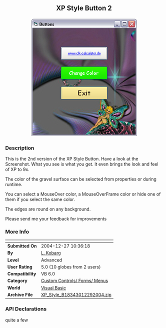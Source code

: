 ﻿<div align="center">

## XP Style Button 2

<img src="PIC20041229154401572.jpg">
</div>

### Description

This is the 2nd version of the XP Style Button. Have a look at the Screenshot. What you see is what you get. It even brings the look and feel of XP to 9x.

The color of the gravel surface can be selected from properties or during runtime.

You can select a MouseOver color, a MouseOverFrame color or hide one of them if you select the same color.

The edges are round on any background.

Please send me your feedback for improvements
 
### More Info
 


<span>             |<span>
---                |---
**Submitted On**   |2004-12-27 10:36:18
**By**             |[L\. Kobarg](https://github.com/Planet-Source-Code/PSCIndex/blob/master/ByAuthor/l-kobarg.md)
**Level**          |Advanced
**User Rating**    |5.0 (10 globes from 2 users)
**Compatibility**  |VB 6\.0
**Category**       |[Custom Controls/ Forms/  Menus](https://github.com/Planet-Source-Code/PSCIndex/blob/master/ByCategory/custom-controls-forms-menus__1-4.md)
**World**          |[Visual Basic](https://github.com/Planet-Source-Code/PSCIndex/blob/master/ByWorld/visual-basic.md)
**Archive File**   |[XP\_Style\_B18343012292004\.zip](https://github.com/Planet-Source-Code/l-kobarg-xp-style-button-2__1-57972/archive/master.zip)

### API Declarations

quite a few





